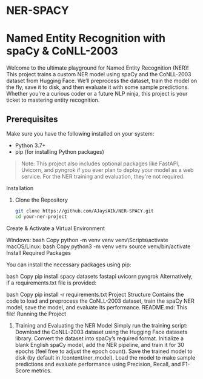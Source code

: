 # NER-SPACY

# Named Entity Recognition with spaCy & CoNLL-2003

Welcome to the ultimate playground for Named Entity Recognition (NER)! This project trains a custom NER model using spaCy and the CoNLL-2003 dataset from Hugging Face. We’ll preprocess the dataset, train the model on the fly, save it to disk, and then evaluate it with some sample predictions. Whether you're a curious coder or a future NLP ninja, this project is your ticket to mastering entity recognition.

## Prerequisites

Make sure you have the following installed on your system:
- Python 3.7+
- pip (for installing Python packages)

> Note: This project also includes optional packages like FastAPI, Uvicorn, and pyngrok if you ever plan to deploy your model as a web service. For the NER training and evaluation, they're not required.

 Installation

1. Clone the Repository

   ```bash
   git clone https://github.com/AJaysAIk/NER-SPACY.git
   cd your-ner-project
Create & Activate a Virtual Environment

Windows:
bash
Copy
python -m venv venv
venv\Scripts\activate
macOS/Linux:
bash
Copy
python3 -m venv venv
source venv/bin/activate
Install Required Packages

You can install the necessary packages using pip:

bash
Copy
pip install spacy datasets fastapi uvicorn pyngrok
Alternatively, if a requirements.txt file is provided:

bash
Copy
pip install -r requirements.txt
Project Structure
 Contains the code to load and preprocess the CoNLL-2003 dataset, train the spaCy NER model, save the model, and evaluate its performance.
README.md: This file!
Running the Project
1. Training and Evaluating the NER Model
Simply run the training script:
Download the CoNLL-2003 dataset using the Hugging Face datasets library.
Convert the dataset into spaCy’s required format.
Initialize a blank English spaCy model, add the NER pipeline, and train it for 30 epochs (feel free to adjust the epoch count).
Save the trained model to disk (by default in /content/ner_model).
Load the model to make sample predictions and evaluate performance using Precision, Recall, and F1-Score metrics.
